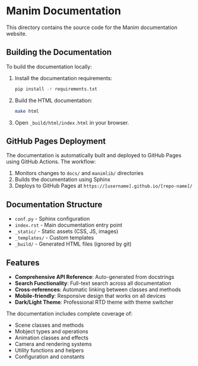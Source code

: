 # Manim Documentation

This directory contains the source code for the Manim documentation website.

## Building the Documentation

To build the documentation locally:

1. Install the documentation requirements:
   ```bash
   pip install -r requirements.txt
   ```

2. Build the HTML documentation:
   ```bash
   make html
   ```

3. Open `_build/html/index.html` in your browser.

## GitHub Pages Deployment

The documentation is automatically built and deployed to GitHub Pages using GitHub Actions. The workflow:

1. Monitors changes to `docs/` and `manimlib/` directories
2. Builds the documentation using Sphinx
3. Deploys to GitHub Pages at `https://[username].github.io/[repo-name]/`

## Documentation Structure

- `conf.py` - Sphinx configuration
- `index.rst` - Main documentation entry point
- `_static/` - Static assets (CSS, JS, images)
- `_templates/` - Custom templates
- `_build/` - Generated HTML files (ignored by git)

## Features

- **Comprehensive API Reference**: Auto-generated from docstrings
- **Search Functionality**: Full-text search across all documentation
- **Cross-references**: Automatic linking between classes and methods
- **Mobile-friendly**: Responsive design that works on all devices
- **Dark/Light Theme**: Professional RTD theme with theme switcher

The documentation includes complete coverage of:
- Scene classes and methods
- Mobject types and operations  
- Animation classes and effects
- Camera and rendering systems
- Utility functions and helpers
- Configuration and constants